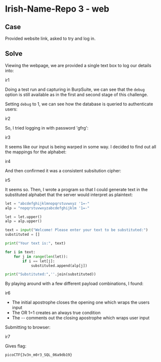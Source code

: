 # Irish-Name-Repo 3 - web

## Case

Provided website link, asked to try and log in.

## Solve

Viewing the webpage, we are provided a single text box to log our details into:

ir1

Doing a test run and capturing in BurpSuite, we can see that the `debug` option is still available as in the first and second stage of this challenge. 

Setting `debug` to 1, we can see how the database is queried to authenticate users:

ir2

So, I tried logging in with password 'gfrg':

ir3

It seems like our input is being warped in some way. I decided to find out all the mappings for the alphabet:

ir4

And then confirmed it was a consistent subsitution cipher:

ir5

It seems so. Then, I wrote a program so that I could generate text in the substituted alphabet that the server would interpret as plaintext:

```py
let = "abcdefghijklmnopqrstuvwxyz '1=-"
alp = "nopqrstuvwxyzabcdefghijklm '1=-"

let = let.upper()
alp = alp.upper()

text = input("Welcome! Please enter your text to be substituted:")
substituted = []

print("Your text is:", text)

for i in text:
    for j in range(len(let)):
        if i == let[j]:
            substituted.append(alp[j])

print("Substituted:",''.join(substituted))
```

By playing around with a few different payload combinations, I found:

ir6

- The initial apostrophe closes the opening one which wraps the users input 
- The OR 1=1 creates an always true condition 
- The -- comments out the closing apostrophe which wraps user input

Submitting to browser:

ir7

Gives flag:

`picoCTF{3v3n_m0r3_SQL_06a9db19}`



